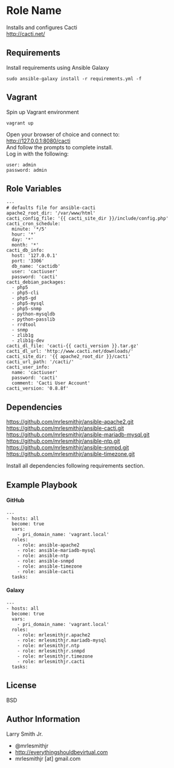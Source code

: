 Role Name
=========

Installs and configures Cacti  
http://cacti.net/

Requirements
------------

Install requirements using Ansible Galaxy
````
sudo ansible-galaxy install -r requirements.yml -f
````

Vagrant
-------
Spin up Vagrant environment
````
vagrant up
````
Open your browser of choice and connect to:  
http://127.0.0.1:8080/cacti  
And follow the prompts to complete install.  
Log in with the following:  
````
user: admin
password: admin
````

Role Variables
--------------

````
---
# defaults file for ansible-cacti
apache2_root_dir: '/var/www/html'
cacti_config_file: '{{ cacti_site_dir }}/include/config.php'
cacti_cron_schedule:
  minute: '*/5'
  hour: '*'
  day: '*'
  month: '*'
cacti_db_info:
  host: '127.0.0.1'
  port: '3306'
  db_name: 'cactidb'
  user: 'cactiuser'
  password: 'cacti'
cacti_debian_packages:
  - php5
  - php5-cli
  - php5-gd
  - php5-mysql
  - php5-snmp
  - python-mysqldb
  - python-passlib
  - rrdtool
  - snmp
  - zlib1g
  - zlib1g-dev
cacti_dl_file: 'cacti-{{ cacti_version }}.tar.gz'
cacti_dl_url: 'http://www.cacti.net/downloads/'
cacti_site_dir: '{{ apache2_root_dir }}/cacti'
cacti_url_path: '/cacti/'
cacti_user_info:
  name: 'cactiuser'
  password: 'cacti'
  comment: 'Cacti User Account'
cacti_version: '0.8.8f'
````

Dependencies
------------

https://github.com/mrlesmithjr/ansible-apache2.git
https://github.com/mrlesmithjr/ansible-cacti.git
https://github.com/mrlesmithjr/ansible-mariadb-mysql.git
https://github.com/mrlesmithjr/ansible-ntp.git
https://github.com/mrlesmithjr/ansible-snmpd.git
https://github.com/mrlesmithjr/ansible-timezone.git

Install all dependencies following requirements section.

Example Playbook
----------------

#### GitHub
````
---
- hosts: all
  become: true
  vars:
    - pri_domain_name: 'vagrant.local'
  roles:
    - role: ansible-apache2
    - role: ansible-mariadb-mysql
    - role: ansible-ntp
    - role: ansible-snmpd
    - role: ansible-timezone
    - role: ansible-cacti
  tasks:
````
#### Galaxy
````
---
- hosts: all
  become: true
  vars:
    - pri_domain_name: 'vagrant.local'
  roles:
    - role: mrlesmithjr.apache2
    - role: mrlesmithjr.mariadb-mysql
    - role: mrlesmithjr.ntp
    - role: mrlesmithjr.snmpd
    - role: mrlesmithjr.timezone
    - role: mrlesmithjr.cacti
  tasks:
````

License
-------

BSD

Author Information
------------------

Larry Smith Jr.
- @mrlesmithjr
- http://everythingshouldbevirtual.com
- mrlesmithjr [at] gmail.com
